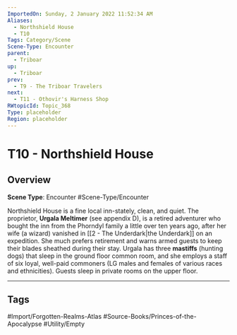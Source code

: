 ```yaml
---
ImportedOn: Sunday, 2 January 2022 11:52:34 AM
Aliases:
  - Northshield House
  - T10
Tags: Category/Scene
Scene-Type: Encounter
parent:
  - Triboar
up:
  - Triboar
prev:
  - T9 - The Triboar Travelers
next:
  - T11 - Othovir's Harness Shop
RWtopicId: Topic_368
Type: placeholder
Region: placeholder
---
```

# T10 - Northshield House
## Overview
**Scene Type**: Encounter
#Scene-Type/Encounter

Northshield House is a fine local inn-stately, clean, and quiet. The proprietor, **Urgala Meltimer** (see appendix D), is a retired adventurer who bought the inn from the Phorndyl family a little over ten years ago, after her wife (a wizard) vanished in [[2 - The Underdark|the Underdark]] on an expedition. She much prefers retirement and warns armed guests to keep their blades sheathed during their stay. Urgala has three **mastiffs** (hunting dogs) that sleep in the ground floor common room, and she employs a staff of six loyal, well-paid commoners (LG males and females of various races and ethnicities). Guests sleep in private rooms on the upper floor.


---
## Tags
#Import/Forgotten-Realms-Atlas #Source-Books/Princes-of-the-Apocalypse #Utility/Empty

